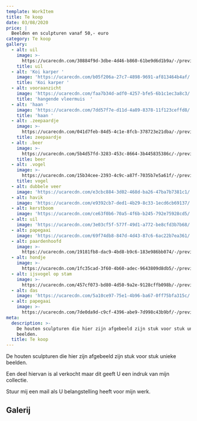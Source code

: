 ```yaml
---
template: WorkItem
title: Te koop
date: 03/08/2020
price: |
  Beelden en sculpturen vanaf 50,- euro
category: Te koop
gallery:
  - alt: uil
    image: >-
      https://ucarecdn.com/30884f9d-3dbe-4d46-b860-61be9d6d1b9a/-/preview/-/rotate/270/
    title: uil
  - alt: 'Koi karper '
    image: 'https://ucarecdn.com/b05f206a-27c7-4898-9691-af813464b4af/'
    title: 'Koi karper '
  - alt: vooraanzicht
    image: 'https://ucarecdn.com/faa7b34d-adf0-4257-bfe5-6b1c1ec3a8c3/'
    title: 'hangende vleermuis  '
  - alt: 'haan '
    image: 'https://ucarecdn.com/7dd57f7e-d11d-4a89-8378-11f123ceffd8/'
    title: 'haan '
  - alt: .zeepaardje
    image: >-
      https://ucarecdn.com/041d7feb-84d5-4c1e-8fcb-378723e21dba/-/preview/-/rotate/270/
    title: zeepaardje
  - alt: .beer
    image: >-
      https://ucarecdn.com/5b4d57fd-3283-453c-8664-3b445835386c/-/preview/-/rotate/270/
    title: beer
  - alt: .vogel
    image: >-
      https://ucarecdn.com/15b34cee-2393-4c9c-a87f-7035b7e5a61f/-/preview/-/rotate/270/
    title: vogel
  - alt: dubbele veer
    image: 'https://ucarecdn.com/e3cbc884-3d02-468d-ba26-47ba7b7381c1/'
  - alt: havik
    image: 'https://ucarecdn.com/e9392cb7-ded1-4b29-8c33-1ecd6cb69137/'
  - alt: kerstboom
    image: 'https://ucarecdn.com/ce63f0b6-70a5-4f6b-b245-792e75928cd5/'
  - alt: uil
    image: 'https://ucarecdn.com/3e03cf5f-577f-49d1-a772-be8cfd3b7b68/'
  - alt: papegaai
    image: 'https://ucarecdn.com/69f74db8-847d-4d43-87c6-6ac22b7ea361/'
  - alt: paardenhoofd
    image: >-
      https://ucarecdn.com/19181fb8-dac9-4bd8-b9c6-183e986bb074/-/preview/-/rotate/270/
  - alt: hondje
    image: >-
      https://ucarecdn.com/1fc35cad-3f60-4b60-adec-9643809d8db5/-/preview/-/rotate/270/
  - alt: ijsvogel op stam
    image: >-
      https://ucarecdn.com/457cf073-bd80-4d50-9a2e-9128cffb098b/-/preview/-/rotate/270/
  - alt: das
    image: 'https://ucarecdn.com/5a10ce97-75e1-4b96-ba67-0ff75bfa315c/'
  - alt: papegaai
    image: >-
      https://ucarecdn.com/7de0da9d-c9cf-4396-abe9-7d998c43b9bf/-/preview/-/rotate/270/
meta:
  description: >-
    De houten sculpturen die hier zijn afgebeeld zijn stuk voor stuk unieke
    beelden.
  title: Te koop
---
```

De houten sculpturen die hier zijn afgebeeld zijn stuk voor stuk unieke beelden.

Een deel hiervan is al verkocht maar dit geeft U een indruk van mijn collectie.

Stuur mij een mail als U belangstelling heeft voor mijn werk. 

## Galerij
